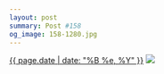 ```yaml
---
layout: post
summary: Post #158
og_image: 158-1280.jpg
---
```


<p>
  <time><a href="/158">{{ page.date | date: "%B %e, %Y" }}</a></time>
  <a href="/158"><img src="{{ site.assets_url }}/158-640.jpg" srcset="{{ site.assets_url }}/158-1280.jpg 1280w, {{ site.assets_url }}/158-960.jpg 960w, {{ site.assets_url }}/158-640.jpg 640w, {{ site.assets_url }}/158-320.jpg 320w" sizes="(min-width: 700px) 50vw, calc(100vw - 2rem)" /></a>
</p>

